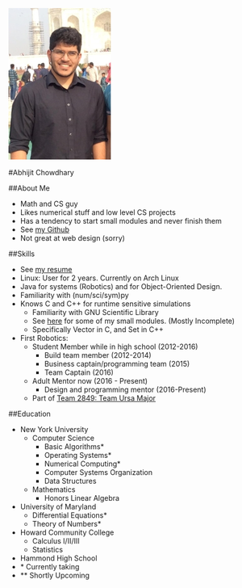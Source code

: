 ![](Resources/Images/profilepic.jpg)

#Abhijit Chowdhary

##About Me
- Math and CS guy
- Likes numerical stuff and low level CS projects
- Has a tendency to start small modules and never finish them
- See [my Github](https://www.github.com/TrostAft)
- Not great at web design (sorry)

##Skills
- See [my resume](Resources/Resume/Resume.pdf)
- Linux: User for 2 years. Currently on Arch Linux
- Java for systems (Robotics) and for Object-Oriented Design.
- Familiarity with (num/sci/sym)py
- Knows C and C++ for runtime sensitive simulations
    - Familiarity with GNU Scientific Library
    - See [here](https://github.com/TrostAft/TrostResources/tree/master/LanguageLibs) for some of my small modules. (Mostly Incomplete)
    - Specifically Vector in C, and Set in C++
- First Robotics:
    - Student Member while in high school (2012-2016)
        - Build team member (2012-2014)
        - Business captain/programming team (2015)
        - Team Captain (2016)
    - Adult Mentor now (2016 - Present)
        - Design and programming mentor (2016-Present)
    - Part of [Team 2849: Team Ursa Major](http://hammondursamajor.org/)

##Education
- New York University
    - Computer Science
        - Basic Algorithms*
        - Operating Systems*
        - Numerical Computing*
        - Computer Systems Organization
        - Data Structures
    - Mathematics
        - Honors Linear Algebra
- University of Maryland
    - Differential Equations*
    - Theory of Numbers*
- Howard Community College
    - Calculus I/II/III
    - Statistics
- Hammond High School
- \* Currently taking
- \*\* Shortly Upcoming
